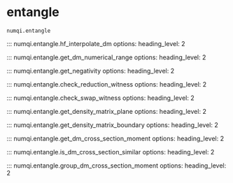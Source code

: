 # entangle

`numqi.entangle`

::: numqi.entangle.hf_interpolate_dm
    options:
      heading_level: 2

::: numqi.entangle.get_dm_numerical_range
    options:
      heading_level: 2

::: numqi.entangle.get_negativity
    options:
      heading_level: 2

::: numqi.entangle.check_reduction_witness
    options:
      heading_level: 2

::: numqi.entangle.check_swap_witness
    options:
      heading_level: 2

::: numqi.entangle.get_density_matrix_plane
    options:
      heading_level: 2

::: numqi.entangle.get_density_matrix_boundary
    options:
      heading_level: 2

::: numqi.entangle.get_dm_cross_section_moment
    options:
      heading_level: 2

::: numqi.entangle.is_dm_cross_section_similar
    options:
      heading_level: 2

::: numqi.entangle.group_dm_cross_section_moment
    options:
      heading_level: 2

